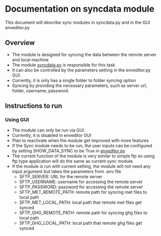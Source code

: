 # Documentation on syncdata module
This document will describe sync modules in syncdata.py and in the GUI enveditor.py

## Overview
- The module is designed for syncing the data between the remote server and local machine
- The module [syncdata.py](https://github.com/ncsa/ameriflux-pipeline/blob/develop/ameriflux_pipeline/utils/syncdata.py) is responsible for this task.
- It can also be controlled by the parameters setting in the enveditor.py GUI.
- Currently, it is only has a single folder to folder syncing option
- Syncing by providing the necessary parameters, such as server url, folder, username, password.

## Instructions to run

### Using GUI
- The module can only be run via GUI.
- Currently, it is disabled in enveditor GUI  
- Plan to reactivate when the module get improved with more features
- If the Sync module needs to be run, the user inputs can be configured by setting SHOW_DATA_SYNC to be True in [enveditor.py](https://github.com/ncsa/ameriflux-pipeline/blob/develop/ameriflux_pipeline/enveditor.py#L29)
- The current function of the module is very similar to simple ftp so using ftp type application will do the same as current sync module.  
- If the module is run with current setting, the module will not need any input argument but takes the parameters from .env file
    - SFTP_SERVER: URL for the remote server
    - SFTP_USERNAME: username for accessing the remote server
    - SFTP_PASSWORD: password for accessing the remote server
    - SFTP_MET_REMOTE_PATH: remote path for syncing met files to local path
    - SFTP_MET_LOCAL_PATH: local path that remote met files get synced
    - SFTP_GHG_REMOTE_PATH: remote path for syncing ghg files to local path 
    - SFTP_GHG_LOCAL_PATH: local path that remote ghg files get synced 
